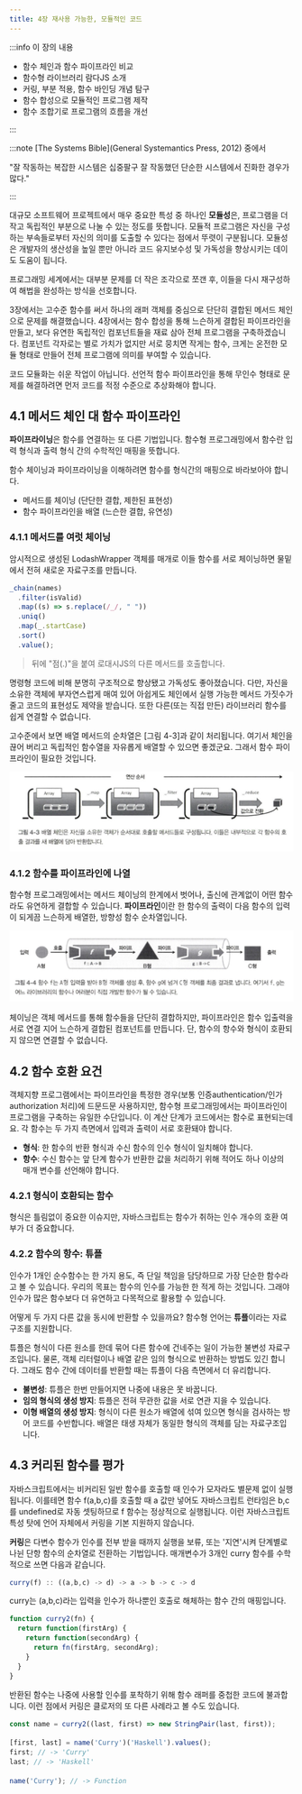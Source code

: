 ```yaml
---
title: 4장 재사용 가능한, 모듈적인 코드
---
```


:::info 이 장의 내용

- 함수 체인과 함수 파이프라인 비교
- 함수형 라이브러리 람다JS 소개
- 커링, 부분 적용, 함수 바인딩 개념 탐구
- 함수 합성으로 모듈적인 프로그램 제작
- 함수 조합기로 프로그램의 흐름을 개선

:::

:::note [The Systems Bible](General Systemantics Press, 2012) 중에서

<div style={{ textAlign: 'center' }}>"잘 작동하는 복잡한 시스템은 십중팔구 잘 작동했던 단순한 시스템에서 진화한 경우가 많다."</div>

:::

대규모 소프트웨어 프로젝트에서 매우 중요한 특성 중 하나인 **모듈성**은, 프로그램을 더 작고 독립적인 부분으로 나눌 수 있는 정도를 뜻합니다. 모듈적 프로그램은 자신을 구성하는 부속들로부터 자신의 의미를 도출할 수 있다는 점에서 뚜렷이 구분됩니다. 모듈성은 개발자의 생산성을 높일 뿐만 아니라 코드 유지보수성 및 가독성을 향상시키는 데이도 도움이 됩니다.

프로그래밍 세계에서는 대부분 문제를 더 작은 조각으로 쪼갠 후, 이들을 다시 재구성하여 해법을 완성하는 방식을 선호합니다.

3장에서는 고수준 함수를 써서 하나의 래퍼 객체를 중심으로 단단히 결합된 메서드 체인으로 문제를 해결했습니다. 4장에서는 함수 합성을 통해 느슨하게 결합된 파이프라인을 만들고, 보다 유연한 독립적인 컴포넌트들을 재료 삼아 전체 프로그램을 구축하겠습니다. 컴포넌트 각자로는 별로 가치가 없지만 서로 뭉치면 작게는 함수, 크게는 온전한 모듈 형태로 만들어 전체 프로그램에 의미를 부여할 수 있습니다.

코드 모듈화는 쉬운 작업이 아닙니다. 선언적 함수 파이프라인을 통해 무인수 형태로 문제를 해결하려면 먼저 코드를 적정 수준으로 추상화해야 합니다.

## 4.1 메서드 체인 대 함수 파이프라인

**파이프라이닝**은 함수를 연결하는 또 다른 기법입니다. 함수형 프로그래밍에서 함수란 입력 형식과 출력 형식 간의 수학적인 매핑을 뜻합니다.

함수 체이닝과 파이프라이닝을 이해하려면 함수를 형식간의 매핑으로 바라보아야 합니다.

- 메서드를 체이닝 (단단한 결합, 제한된 표현성)
- 함수 파이프라인을 배열 (느슨한 결합, 유연성)

### 4.1.1 메서드를 여럿 체이닝

암시적으로 생성된 LodashWrapper 객체를 매개로 이들 함수를 서로 체이닝하면 물밑에서 전혀 새로운 자료구조를 만듭니다.

```js
_chain(names)
  .filter(isValid)
  .map((s) => s.replace(/_/, " "))
  .uniq()
  .map(_.startCase)
  .sort()
  .value();
```

> 뒤에 "점(.)"을 붙여 로대시JS의 다른 메서드를 호출합니다.

명령형 코드에 비해 분명히 구조적으로 향상됐고 가독성도 좋아졌습니다. 다만, 자신을 소유한 객체에 부자연스럽게 매여 있어 아쉽게도 체인에서 실행 가능한 메서드 가짓수가 줄고 코드의 표현성도 제약을 받습니다. 또한 다른(또는 직접 만든) 라이브러리 함수를 쉽게 연결할 수 없습니다.

고수준에서 보면 배열 메서드의 순차열은 [그림 4-3]과 같이 처리됩니다. 여기서 체인을 끊어 버리고 독립적인 함수열을 자유롭게 배열할 수 있으면 좋겠군요. 그래서 함수 파이프라인이 필요한 것입니다.

![img](./images/4.3.jpeg)

### 4.1.2 함수를 파이프라인에 나열

함수형 프로그래밍에서는 메서드 체이닝의 한계에서 벗어나, 출신에 관계없이 어떤 함수라도 유연하게 결합할 수 있습니다. **파이프라인**이란 한 함수의 출력이 다음 함수의 입력이 되게끔 느슨하게 배열한, 방향성 함수 순차열입니다.

![img](./images/4.4.jpeg)

체이닝은 객체 메서드를 통해 함수들을 단단히 결합하지만, 파이프라인은 함수 입출력을 서로 연결 지어 느슨하게 결합된 컴포넌트를 만듭니다. 단, 함수의 항수와 형식이 호환되지 않으면 연결할 수 없습니다.

## 4.2 함수 호환 요건

객체지향 프로그램에서는 파이프라인을 특정한 경우(보통 인증authentication/인가authorization 처리)에 드문드문 사용하지만, 함수형 프로그래밍에서는 파이프라인이 프로그램을 구축하는 유일한 수단입니다. 이 계산 단계가 코드에서는 함수로 표현되는데요. 각 함수는 두 가지 측면에서 입력과 출력이 서로 호환돼야 합니다.

- **형식**: 한 함수의 반환 형식과 수신 함수의 인수 형식이 일치해야 합니다.
- **항수**: 수신 함수는 앞 단계 함수가 반환한 값을 처리하기 위해 적어도 하나 이상의 매개 변수를 선언해야 합니다.

### 4.2.1 형식이 호환되는 함수

형식은 틀림없이 중요한 이슈지만, 자바스크립트는 함수가 취하는 인수 개수의 호환 여부가 더 중요합니다.

### 4.2.2 함수의 항수: 튜플

인수가 1개인 순수함수는 한 가지 용도, 즉 단일 책임을 담당하므로 가장 단순한 함수라고 볼 수 있습니다. 우리의 목표는 함수의 인수를 가능한 한 적게 하는 것입니다. 그래야 인수가 많은 함수보다 더 유연하고 다목적으로 활용할 수 있습니다.

어떻게 두 가지 다른 값을 동시에 반환할 수 있을까요? 함수형 언어는 **튜플**이라는 자료구조를 지원합니다.

튜플은 형식이 다른 원소를 한데 묶어 다른 함수에 건네주는 일이 가능한 불변성 자료구조입니다. 물론, 객체 리터럴이나 배열 같은 임의 형식으로 반환하는 방법도 있긴 합니다.
그래도 함수 간에 데이터를 반환할 때는 튜플이 다음 측면에서 더 유리합니다.

- **불변성**: 튜플은 한번 만들어지면 나중에 내용은 못 바꿉니다.
- **임의 형식의 생성 방지**: 튜플은 전혀 무관한 값을 서로 연관 지을 수 있습니다.
- **이형 배열의 생성 방지**: 형식이 다른 원소가 배열에 섞여 있으면 형식을 검사하는 방어 코드를 수반합니다. 배열은 태생 자체가 동일한 형식의 객체를 담는 자료구조입니다.

## 4.3 커리된 함수를 평가

자바스크립트에서는 비커리된 일반 함수를 호출할 때 인수가 모자라도 별문제 없이 실행됩니다. 이를테면 함수 f(a,b,c)를 호출할 때 a 값만 넣어도 자바스크립트 런타임은 b,c를 undefined로 자동 셋팅하므로 f 함수는 정상적으로 실행됩니다. 이런 자바스크립트 특성 탓에 언어 자체에서 커링을 기본 지원하지 않습니다.

**커링**은 다변수 함수가 인수를 전부 받을 때까지 실행을 보류, 또는 '지연'시켜 단계별로 나뉜 단항 함수의 순차열로 전환하는 기법입니다. 매개변수가 3개인 curry 함수를 수학적으로 쓰면 다음과 같습니다.

```js
curry(f) :: ((a,b,c) -> d) -> a -> b -> c -> d
```

curry는 (a,b,c)라는 입력을 인수가 하나뿐인 호출로 해체하는 함수 간의 매핑입니다.

```js title="코드 4-5 두 인수를 수동으로 커리"
function curry2(fn) {
  return function(firstArg) {
    return function(secondArg) {
      return fn(firstArg, secondArg);
    }
  }
}
```

반환된 함수는 나중에 사용할 인수를 포착하기 위해 함수 래퍼를 중첩한 코드에 불과합니다. 이런 점에서 커링은 클로저의 또 다른 사례라고 볼 수도 있습니다.

```js
const name = curry2((last, first) => new StringPair(last, first));

[first, last] = name('Curry')('Haskell').values();
first; // -> 'Curry'
last; // -> 'Haskell'

name('Curry'); // -> Function
```
